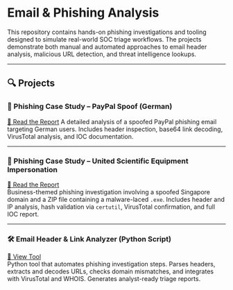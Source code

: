 # Email & Phishing Analysis

This repository contains hands-on phishing investigations and tooling designed to simulate real-world SOC triage workflows. The projects demonstrate both manual and automated approaches to email header analysis, malicious URL detection, and threat intelligence lookups.

---

## 🔍 Projects

### 📧 Phishing Case Study – PayPal Spoof (German)  
[📝 Read the Report](https://github.com/LogLogic/EmailPhishingAnalysis/blob/main/PhishingEmailGermanPaypal/investigation_report.md) 
A detailed analysis of a spoofed PayPal phishing email targeting German users. Includes header inspection, base64 link decoding, VirusTotal analysis, and IOC documentation.  

---

### 📧 Phishing Case Study – United Scientific Equipment Impersonation  
[📝 Read the Report](https://github.com/LogLogic/EmailPhishingAnalysis/blob/main/EmailPhishingAnalysisUnitedScientific/investigation_report.md)  
Business-themed phishing investigation involving a spoofed Singapore domain and a ZIP file containing a malware-laced `.exe`. Includes header and IP analysis, hash validation via `certutil`, VirusTotal confirmation, and full IOC report.  

---

### 🛠 Email Header & Link Analyzer (Python Script)  
[🔗 View Tool](https://github.com/LogLogic/EmailHeaderLinkAnalyzer)  
Python tool that automates phishing investigation steps. Parses headers, extracts and decodes URLs, checks domain mismatches, and integrates with VirusTotal and WHOIS. Generates analyst-ready triage reports.  

